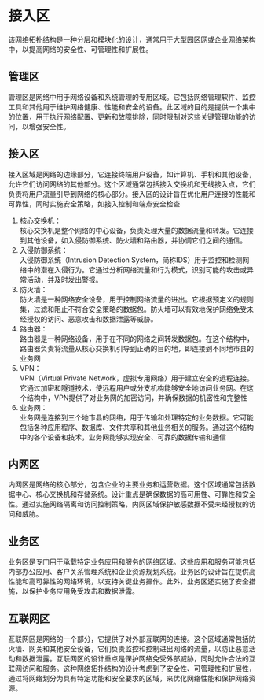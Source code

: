 # 接入区
该网络拓扑结构是一种分层和模块化的设计，通常用于大型园区网或企业网络架构中，以提高网络的安全性、可管理性和扩展性。

## 管理区
管理区是网络中用于网络设备和系统管理的专用区域。它包括网络管理软件、监控工具和其他用于维护网络健康、性能和安全的设备。此区域的目的是提供一个集中的位置，用于执行网络配置、更新和故障排除，同时限制对这些关键管理功能的访问，以增强安全性。

## 接入区
接入区域是网络的边缘部分，它连接终端用户设备，如计算机、手机和其他设备，允许它们访问网络的其他部分。这个区域通常包括接入交换机和无线接入点，它们负责将用户流量引导到网络的核心部分。接入区的设计旨在优化用户连接的性能和可靠性，同时实施安全策略，如接入控制和端点安全检查

1. 核心交换机：  
    核心交换机是整个网络的中心设备，负责处理大量的数据流量和转发。它连接到其他设备，如入侵防御系统、防火墙和路由器，并协调它们之间的通信。
2. 入侵防御系统：  
    入侵防御系统（Intrusion Detection System，简称IDS）用于监控和检测网络中的潜在入侵行为。它通过分析网络流量和行为模式，识别可能的攻击或异常活动，并及时发出警报。
3. 防火墙：  
    防火墙是一种网络安全设备，用于控制网络流量的进出。它根据预定义的规则集，过滤和阻止不符合安全策略的数据包。防火墙可以有效地保护网络免受未经授权的访问、恶意攻击和数据泄露等威胁。
4. 路由器：  
    路由器是一种网络设备，用于在不同的网络之间转发数据包。在这个结构中，路由器负责将流量从核心交换机引导到正确的目的地，即连接到不同地市县的业务网
5. VPN：  
    VPN（Virtual Private Network，虚拟专用网络）用于建立安全的远程连接。它通过加密和隧道技术，使远程用户或分支机构能够安全地访问业务网。在这个结构中，VPN提供了对业务网的加密访问，并确保数据的机密性和完整性
6. 业务网：  
    业务网是连接到三个地市县的网络，用于传输和处理特定的业务数据。它可能包括各种应用程序、数据库、文件共享和其他业务相关的服务。通过这个结构中的各个设备和技术，业务网能够实现安全、可靠的数据传输和通信

## 内网区
内网区是网络的核心部分，包含企业的主要业务和运营数据。这个区域通常包括数据中心、核心交换机和存储系统。设计重点是确保数据的高可用性、可靠性和安全性。通过实施网络隔离和访问控制策略，内网区域保护敏感数据不受未经授权的访问和威胁。

## 业务区
业务区是专门用于承载特定业务应用和服务的网络区域。这些应用和服务可能包括内部办公应用、客户关系管理系统和企业资源规划系统。业务区的设计旨在提供高性能和高可靠性的网络环境，以支持关键业务操作。此外，业务区还实施了安全措施，以保护业务应用免受攻击和数据泄露。

## 互联网区
互联网区是网络的一个部分，它提供了对外部互联网的连接。这个区域通常包括防火墙、网关和其他安全设备，它们负责监控和控制进出网络的流量，以防止恶意活动和数据泄露。互联网区的设计重点是保护网络免受外部威胁，同时允许合法的互联网访问和服务。这种网络拓扑结构的设计考虑到了安全性、可管理性和扩展性，通过将网络划分为具有特定功能和安全要求的区域，来优化网络性能和保护网络资源。

